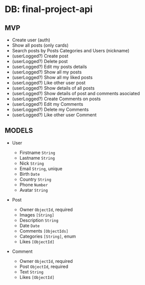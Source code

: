 # DB: final-project-api

## MVP

- Create user (auth)
- Show all posts (only cards)
- Search posts by Posts Categories and Users (nickname)
- (userLogged?) Create post
- (userLogged?) Delete post
- (userLogged?) Edit my posts details
- (userLogged?) Show all my posts 
- (userLogged?) Show all my liked posts
- (userLogged?) Like other user post
- (userLogged?) Show details of all posts
- (userLogged?) Show details of post and comments asociated
- (userLogged?) Create Comments on posts 
- (userLogged?) Edit my Comments 
- (userLogged?) Delete my Comments 
- (userLogged?) Like other user Comment 


## MODELS

- User
  - Firstname `String` 
  - Lastname `String`
  - Nick `String`
  - Email `String`, unique
  - Birth `Date` 
  - Country `String`
  - Phone `Number`
  - Avatar `String`

- Post
  - Owner `ObjectId`, required
  - Images `[String]`
  - Description `String`
  - Date `Date` 
  - Comments `[ObjectIds]`
  - Categories `[String]`, enum
  - Likes `[ObjectId]`

- Comment
  - Owner `ObjectId`, required
  - Post `ObjectId`, required
  - Text `String`
  - Likes `[ObjectId]`

